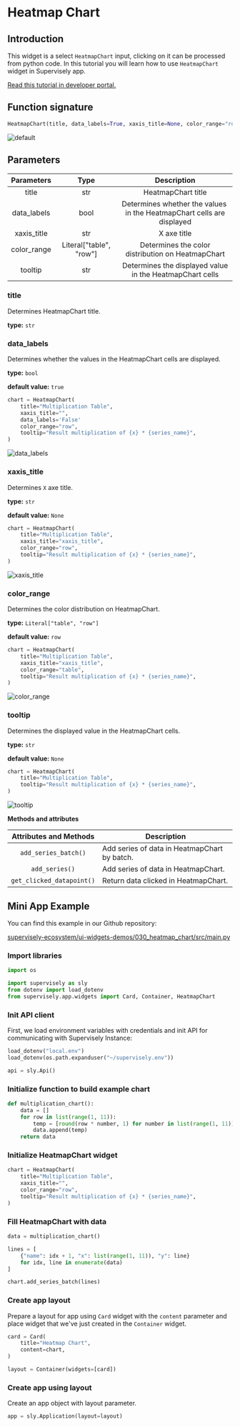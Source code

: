 # Heatmap Chart

## Introduction

This widget is a select `HeatmapChart` input, clicking on it can be processed from python code. In this tutorial you will learn how to use `HeatmapChart` widget in Supervisely app.

[Read this tutorial in developer portal.](https://developer.supervise.ly/app-development/apps-with-gui/HeatmapChart)

## Function signature

```python
HeatmapChart(title, data_labels=True, xaxis_title=None, color_range="row", tooltip=None)
```

![default](https://user-images.githubusercontent.com/120389559/218247387-621e000a-56ef-4b0a-9900-1ef8cd0ebf38.gif)

## Parameters

| Parameters  |          Type           |                               Description                               |
| :---------: | :---------------------: | :---------------------------------------------------------------------: |
|    title    |           str           |                           HeatmapChart title                            |
| data_labels |          bool           | Determines whether the values ​​in the HeatmapChart cells are displayed |
| xaxis_title |           str           |                               X axe title                               |
| color_range | Literal["table", "row"] |            Determines the color distribution on HeatmapChart            |
|   tooltip   |           str           |        Determines the displayed value in the HeatmapChart cells         |

### title

Determines HeatmapChart title.

**type:** `str`

### data_labels

Determines whether the values ​​in the HeatmapChart cells are displayed.

**type:** `bool`

**default value:** `true`

```python
chart = HeatmapChart(
    title="Multiplication Table",
    xaxis_title="",
    data_labels='False'
    color_range="row",
    tooltip="Result multiplication of {x} * {series_name}",
)
```

![data_labels](https://user-images.githubusercontent.com/120389559/218247687-c27fcc47-16ab-40a5-a025-df8766dc5f42.gif)

### xaxis_title

Determines `X` axe title.

**type:** `str`

**default value:** `None`

```python
chart = HeatmapChart(
    title="Multiplication Table",
    xaxis_title="xaxis_title",
    color_range="row",
    tooltip="Result multiplication of {x} * {series_name}",
)
```

![xaxis_title](https://user-images.githubusercontent.com/120389559/218247762-ea5506e9-c029-41cf-b976-d9d80aee8b09.png)

### color_range

Determines the color distribution on HeatmapChart.

**type:** `Literal["table", "row"]`

**default value:** `row`

```python
chart = HeatmapChart(
    title="Multiplication Table",
    xaxis_title="xaxis_title",
    color_range="table",
    tooltip="Result multiplication of {x} * {series_name}",
)
```

![color_range](https://user-images.githubusercontent.com/120389559/218247863-836b4834-fe1d-499c-a324-9db938ef9f3c.png)

### tooltip

Determines the displayed value in the HeatmapChart cells.

**type:** `str`

**default value:** `None`

```python
chart = HeatmapChart(
    title="Multiplication Table",
    tooltip="Result multiplication of {x} * {series_name}",
)
```

![tooltip](https://user-images.githubusercontent.com/120389559/218247998-6d6503a6-d5b4-4565-a4de-7aa0e96d52e1.gif)

**Methods and attributes**

|  Attributes and Methods   | Description                                  |
| :-----------------------: | -------------------------------------------- |
|   `add_series_batch()`    | Add series of data in HeatmapChart by batch. |
|      `add_series()`       | Add series of data in HeatmapChart.          |
| `get_clicked_datapoint()` | Return data clicked in HeatmapChart.         |

## Mini App Example

You can find this example in our Github repository:

[supervisely-ecosystem/ui-widgets-demos/030_heatmap_chart/src/main.py](https://github.com/supervisely-ecosystem/ui-widgets-demos/blob/master/030_heatmap_chart/src/main.py)

### Import libraries

```python
import os

import supervisely as sly
from dotenv import load_dotenv
from supervisely.app.widgets import Card, Container, HeatmapChart
```

### Init API client

First, we load environment variables with credentials and init API for communicating with Supervisely Instance:

```python
load_dotenv("local.env")
load_dotenv(os.path.expanduser("~/supervisely.env"))

api = sly.Api()
```

### Initialize function to build example chart

```python
def multiplication_chart():
    data = []
    for row in list(range(1, 11)):
        temp = [round(row * number, 1) for number in list(range(1, 11))]
        data.append(temp)
    return data
```

### Initialize HeatmapChart widget

```python
chart = HeatmapChart(
    title="Multiplication Table",
    xaxis_title="",
    color_range="row",
    tooltip="Result multiplication of {x} * {series_name}",
)
```

### Fill HeatmapChart with data

```python
data = multiplication_chart()

lines = [
    {"name": idx + 1, "x": list(range(1, 11)), "y": line}
    for idx, line in enumerate(data)
]

chart.add_series_batch(lines)
```

### Create app layout

Prepare a layout for app using `Card` widget with the `content` parameter and place widget that we've just created in the `Container` widget.

```python
card = Card(
    title="Heatmap Chart",
    content=chart,
)

layout = Container(widgets=[card])
```

### Create app using layout

Create an app object with layout parameter.

```python
app = sly.Application(layout=layout)
```
